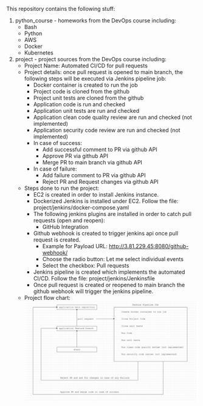 This repository contains the following stuff:
1. python_course - homeworks from the DevOps course including:
    - Bash
    - Python
    - AWS
    - Docker
    - Kubernetes
2. project - project sources from the DevOps course including:
    - Project Name: Automated CI/CD for pull requests
    - Project details: once pull request is opened to main branch, the following steps will be executed via Jenkins pipeline job:
      - Docker container is created to run the job
      - Project code is cloned from the github
      - Project unit tests are cloned from the github
      - Application code is run and checked
      - Application unit tests are run and checked
      - Application clean code quality review are run and checked (not implemented)
      - Application security code review are run and checked (not implemented)
      - In case of success:
        - Add successful comment to PR via github API
        - Approve PR via github API
        - Merge PR to main branch via github API
      - In case of failure:
        - Add failure comment to PR via github API
        - Reject PR and Request changes via github API
    - Steps done to run the project:
      - EC2 is created in order to install Jenkins instance.
      - Dockerized Jenkins is installed under EC2. Follow the file: project/jenkins/docker-compose.yaml
      - The following jenkins plugins are installed in order to catch pull requests (open and reopen):
        - GitHub Integration
      - Github webhook is created to trigger jenkins api once pull request is created.
        - Example for Payload URL: http://3.81.229.45:8080/github-webhook/
        - Choose the radio button: Let me select individual events
        - Select the checkbox: Pull requests
      - Jenkins pipeline is created which implements the automated CI/CD. Follow the file: project/jenkins/Jenkinsfile
      - Once pull request is created or reopened to main branch the github webhook will trigger the jenkins pipeline.
    - Project flow chart:
      ![flow chart](./project/jenkins/project_flow.png)
